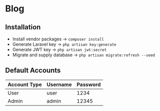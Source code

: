 # Blog

## Installation

- Install vendor packages ->     `composer install`
- Generate Laravel key -> `php artisan key:generate`
- Generate JWT key -> `php artisan jwt:secret`
- Migrate and supply database -> `php artisan migrate:refresh --seed`

## Default Accounts

Account Type | Username | Password
--- | --- | --- |
User | user | 1234
Admin | admin | 12345
